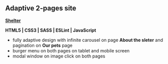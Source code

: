 ## Adaptive 2-pages site

**[Shelter](https://ekaterinaeg.github.io/shelter/)**

**HTML5 | CSS3 | SASS | ESLint | JavaScript**

- fully adaptive design with infinite carousel on page **About the sleter** and pagination on **Our pets** page
- burger menu on both pages on tablet and mobile screen
- modal window on image click on both pages
